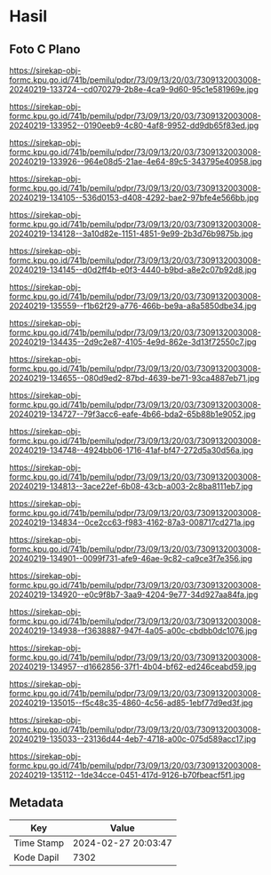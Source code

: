 # Hasil

## Foto C Plano

https://sirekap-obj-formc.kpu.go.id/741b/pemilu/pdpr/73/09/13/20/03/7309132003008-20240219-133724--cd070279-2b8e-4ca9-9d60-95c1e581969e.jpg

https://sirekap-obj-formc.kpu.go.id/741b/pemilu/pdpr/73/09/13/20/03/7309132003008-20240219-133952--0190eeb9-4c80-4af8-9952-dd9db65f83ed.jpg

https://sirekap-obj-formc.kpu.go.id/741b/pemilu/pdpr/73/09/13/20/03/7309132003008-20240219-133926--964e08d5-21ae-4e64-89c5-343795e40958.jpg

https://sirekap-obj-formc.kpu.go.id/741b/pemilu/pdpr/73/09/13/20/03/7309132003008-20240219-134105--536d0153-d408-4292-bae2-97bfe4e566bb.jpg

https://sirekap-obj-formc.kpu.go.id/741b/pemilu/pdpr/73/09/13/20/03/7309132003008-20240219-134128--3a10d82e-1151-4851-9e99-2b3d76b9875b.jpg

https://sirekap-obj-formc.kpu.go.id/741b/pemilu/pdpr/73/09/13/20/03/7309132003008-20240219-134145--d0d2ff4b-e0f3-4440-b9bd-a8e2c07b92d8.jpg

https://sirekap-obj-formc.kpu.go.id/741b/pemilu/pdpr/73/09/13/20/03/7309132003008-20240219-135559--f1b62f29-a776-466b-be9a-a8a5850dbe34.jpg

https://sirekap-obj-formc.kpu.go.id/741b/pemilu/pdpr/73/09/13/20/03/7309132003008-20240219-134435--2d9c2e87-4105-4e9d-862e-3d13f72550c7.jpg

https://sirekap-obj-formc.kpu.go.id/741b/pemilu/pdpr/73/09/13/20/03/7309132003008-20240219-134655--080d9ed2-87bd-4639-be71-93ca4887eb71.jpg

https://sirekap-obj-formc.kpu.go.id/741b/pemilu/pdpr/73/09/13/20/03/7309132003008-20240219-134727--79f3acc6-eafe-4b66-bda2-65b88b1e9052.jpg

https://sirekap-obj-formc.kpu.go.id/741b/pemilu/pdpr/73/09/13/20/03/7309132003008-20240219-134748--4924bb06-1716-41af-bf47-272d5a30d56a.jpg

https://sirekap-obj-formc.kpu.go.id/741b/pemilu/pdpr/73/09/13/20/03/7309132003008-20240219-134813--3ace22ef-6b08-43cb-a003-2c8ba8111eb7.jpg

https://sirekap-obj-formc.kpu.go.id/741b/pemilu/pdpr/73/09/13/20/03/7309132003008-20240219-134834--0ce2cc63-f983-4162-87a3-008717cd271a.jpg

https://sirekap-obj-formc.kpu.go.id/741b/pemilu/pdpr/73/09/13/20/03/7309132003008-20240219-134901--0099f731-afe9-46ae-9c82-ca9ce3f7e356.jpg

https://sirekap-obj-formc.kpu.go.id/741b/pemilu/pdpr/73/09/13/20/03/7309132003008-20240219-134920--e0c9f8b7-3aa9-4204-9e77-34d927aa84fa.jpg

https://sirekap-obj-formc.kpu.go.id/741b/pemilu/pdpr/73/09/13/20/03/7309132003008-20240219-134938--f3638887-947f-4a05-a00c-cbdbb0dc1076.jpg

https://sirekap-obj-formc.kpu.go.id/741b/pemilu/pdpr/73/09/13/20/03/7309132003008-20240219-134957--d1662856-37f1-4b04-bf62-ed246ceabd59.jpg

https://sirekap-obj-formc.kpu.go.id/741b/pemilu/pdpr/73/09/13/20/03/7309132003008-20240219-135015--f5c48c35-4860-4c56-ad85-1ebf77d9ed3f.jpg

https://sirekap-obj-formc.kpu.go.id/741b/pemilu/pdpr/73/09/13/20/03/7309132003008-20240219-135033--23136d44-4eb7-4718-a00c-075d589acc17.jpg

https://sirekap-obj-formc.kpu.go.id/741b/pemilu/pdpr/73/09/13/20/03/7309132003008-20240219-135112--1de34cce-0451-417d-9126-b70fbeacf5f1.jpg


## Metadata

| Key        | Value               |
| ---------- | ------------------- |
| Time Stamp | 2024-02-27 20:03:47 |
| Kode Dapil | 7302                |



